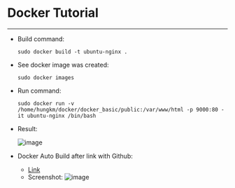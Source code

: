 # Docker Tutorial
---
- Build command:
  ```
  sudo docker build -t ubuntu-nginx .
  ```
- See docker image was created:
  ```
  sudo docker images
  ```
- Run command:
  ```
  sudo docker run -v /home/hungkm/docker/docker_basic/public:/var/www/html -p 9000:80 -it ubuntu-nginx /bin/bash
  ```
- Result:

  ![image](https://user-images.githubusercontent.com/1135048/50764079-3aaf1500-12a4-11e9-9e63-044a839574da.png)
- Docker Auto Build after link with Github:
  - [Link](https://cloud.docker.com/repository/docker/hungkm/docker_basic/builds)
  - Screenshot:
  ![image](https://user-images.githubusercontent.com/1135048/50764179-81047400-12a4-11e9-9e8a-04d06243d482.png)

